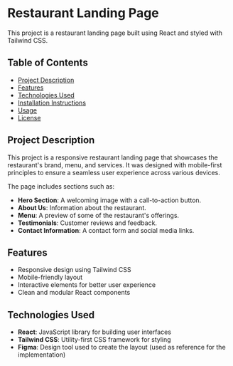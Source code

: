 # Restaurant Landing Page

This project is a restaurant landing page built using React and styled with Tailwind CSS.

## Table of Contents
- [Project Description](#project-description)
- [Features](#features)
- [Technologies Used](#technologies-used)
- [Installation Instructions](#installation-instructions)
- [Usage](#usage)
- [License](#license)

## Project Description

This project is a responsive restaurant landing page that showcases the restaurant's brand, menu, and services. It was designed with mobile-first principles to ensure a seamless user experience across various devices.

The page includes sections such as:
- **Hero Section**: A welcoming image with a call-to-action button.
- **About Us**: Information about the restaurant.
- **Menu**: A preview of some of the restaurant's offerings.
- **Testimonials**: Customer reviews and feedback.
- **Contact Information**: A contact form and social media links.

## Features

- Responsive design using Tailwind CSS
- Mobile-friendly layout
- Interactive elements for better user experience
- Clean and modular React components

## Technologies Used

- **React**: JavaScript library for building user interfaces
- **Tailwind CSS**: Utility-first CSS framework for styling
- **Figma**: Design tool used to create the layout (used as reference for the implementation)
